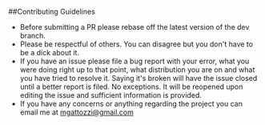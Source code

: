 ##Contributing Guidelines
- Before submitting a PR please rebase off the latest version of the dev
  branch.
- Please be respectful of others. You can disagree but you don't have to
  be a dick about it.
- If you have an issue please file a bug report with your error, what
  you were doing right up to that point, what distribution you are on
  and what you have tried to resolve it. Saying it's broken will have
  the issue closed until a better report is filed. No exceptions. It
  will be reopened upon editing the issue and sufficient information is
  provided.
- If you have any concerns or anything regarding the project you can
  email me at mgattozzi@gmail.com
